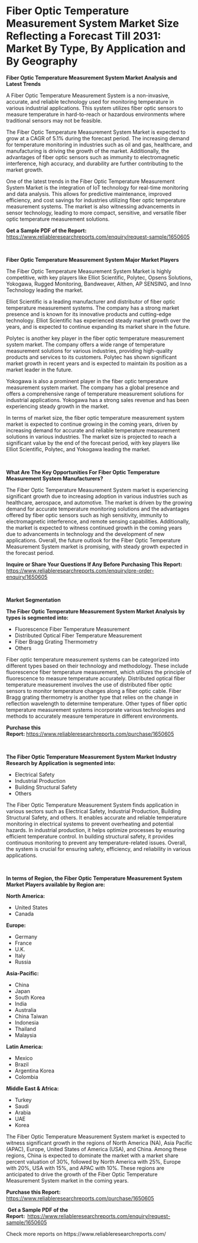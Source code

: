 <p><h1>Fiber Optic Temperature Measurement System Market Size Reflecting a Forecast Till 2031: Market By Type, By Application and By Geography</h1></p><p><strong>Fiber Optic Temperature Measurement System Market Analysis and Latest Trends</strong></p>
<p><p>A Fiber Optic Temperature Measurement System is a non-invasive, accurate, and reliable technology used for monitoring temperature in various industrial applications. This system utilizes fiber optic sensors to measure temperature in hard-to-reach or hazardous environments where traditional sensors may not be feasible.</p><p>The Fiber Optic Temperature Measurement System Market is expected to grow at a CAGR of 5.1% during the forecast period. The increasing demand for temperature monitoring in industries such as oil and gas, healthcare, and manufacturing is driving the growth of the market. Additionally, the advantages of fiber optic sensors such as immunity to electromagnetic interference, high accuracy, and durability are further contributing to the market growth.</p><p>One of the latest trends in the Fiber Optic Temperature Measurement System Market is the integration of IoT technology for real-time monitoring and data analysis. This allows for predictive maintenance, improved efficiency, and cost savings for industries utilizing fiber optic temperature measurement systems. The market is also witnessing advancements in sensor technology, leading to more compact, sensitive, and versatile fiber optic temperature measurement solutions.</p></p>
<p><strong>Get a Sample PDF of the Report:&nbsp;</strong> <a href="https://www.reliableresearchreports.com/enquiry/request-sample/1650605">https://www.reliableresearchreports.com/enquiry/request-sample/1650605</a></p>
<p>&nbsp;</p>
<p><strong>Fiber Optic Temperature Measurement System Major Market Players</strong></p>
<p><p>The Fiber Optic Temperature Measurement System Market is highly competitive, with key players like Elliot Scientific, Polytec, Opsens Solutions, Yokogawa, Rugged Monitoring, Bandweaver, Althen, AP SENSING, and Inno Technology leading the market. </p><p>Elliot Scientific is a leading manufacturer and distributor of fiber optic temperature measurement systems. The company has a strong market presence and is known for its innovative products and cutting-edge technology. Elliot Scientific has experienced steady market growth over the years, and is expected to continue expanding its market share in the future.</p><p>Polytec is another key player in the fiber optic temperature measurement system market. The company offers a wide range of temperature measurement solutions for various industries, providing high-quality products and services to its customers. Polytec has shown significant market growth in recent years and is expected to maintain its position as a market leader in the future.</p><p>Yokogawa is also a prominent player in the fiber optic temperature measurement system market. The company has a global presence and offers a comprehensive range of temperature measurement solutions for industrial applications. Yokogawa has a strong sales revenue and has been experiencing steady growth in the market.</p><p>In terms of market size, the fiber optic temperature measurement system market is expected to continue growing in the coming years, driven by increasing demand for accurate and reliable temperature measurement solutions in various industries. The market size is projected to reach a significant value by the end of the forecast period, with key players like Elliot Scientific, Polytec, and Yokogawa leading the market.</p></p>
<p>&nbsp;</p>
<p><strong>What Are The Key Opportunities For Fiber Optic Temperature Measurement System Manufacturers?</strong></p>
<p><p>The Fiber Optic Temperature Measurement System market is experiencing significant growth due to increasing adoption in various industries such as healthcare, aerospace, and automotive. The market is driven by the growing demand for accurate temperature monitoring solutions and the advantages offered by fiber optic sensors such as high sensitivity, immunity to electromagnetic interference, and remote sensing capabilities. Additionally, the market is expected to witness continued growth in the coming years due to advancements in technology and the development of new applications. Overall, the future outlook for the Fiber Optic Temperature Measurement System market is promising, with steady growth expected in the forecast period.</p></p>
<p><strong>Inquire or Share Your Questions If Any Before Purchasing This Report:</strong> <a href="https://www.reliableresearchreports.com/enquiry/pre-order-enquiry/1650605">https://www.reliableresearchreports.com/enquiry/pre-order-enquiry/1650605</a></p>
<p>&nbsp;</p>
<p><strong>Market Segmentation</strong></p>
<p><strong>The Fiber Optic Temperature Measurement System Market Analysis by types is segmented into:</strong></p>
<p><ul><li>Fluorescence Fiber Temperature Measurement</li><li>Distributed Optical Fiber Temperature Measurement</li><li>Fiber Bragg Grating Thermometry</li><li>Others</li></ul></p>
<p><p>Fiber optic temperature measurement systems can be categorized into different types based on their technology and methodology. These include fluorescence fiber temperature measurement, which utilizes the principle of fluorescence to measure temperature accurately. Distributed optical fiber temperature measurement involves the use of distributed fiber optic sensors to monitor temperature changes along a fiber optic cable. Fiber Bragg grating thermometry is another type that relies on the change in reflection wavelength to determine temperature. Other types of fiber optic temperature measurement systems incorporate various technologies and methods to accurately measure temperature in different environments.</p></p>
<p><strong>Purchase this Report:&nbsp;</strong><a href="https://www.reliableresearchreports.com/purchase/1650605">https://www.reliableresearchreports.com/purchase/1650605</a></p>
<p>&nbsp;</p>
<p><strong>The Fiber Optic Temperature Measurement System Market Industry Research by Application is segmented into:</strong></p>
<p><ul><li>Electrical Safety</li><li>Industrial Production</li><li>Building Structural Safety</li><li>Others</li></ul></p>
<p><p>The Fiber Optic Temperature Measurement System finds application in various sectors such as Electrical Safety, Industrial Production, Building Structural Safety, and others. It enables accurate and reliable temperature monitoring in electrical systems to prevent overheating and potential hazards. In industrial production, it helps optimize processes by ensuring efficient temperature control. In building structural safety, it provides continuous monitoring to prevent any temperature-related issues. Overall, the system is crucial for ensuring safety, efficiency, and reliability in various applications.</p></p>
<p>&nbsp;</p>
<p><strong>In terms of Region, the Fiber Optic Temperature Measurement System Market Players available by Region are:</strong></p>
<p>
    <p> <strong> North America: </strong>
        <ul>
            <li>United States</li>
            <li>Canada</li>
        </ul>
        </p> 
    <p> <strong> Europe: </strong>
        <ul>
            <li>Germany</li>
            <li>France</li>
            <li>U.K.</li>
            <li>Italy</li>
            <li>Russia</li>
        </ul>
        </p> 
    <p> <strong> Asia-Pacific: </strong>
        <ul>
            <li>China</li>
            <li>Japan</li>
            <li>South Korea</li>
            <li>India</li>
            <li>Australia</li>
            <li>China Taiwan</li>
            <li>Indonesia</li>
            <li>Thailand</li>
            <li>Malaysia</li>
        </ul>
        </p> 
    <p> <strong> Latin America: </strong>
        <ul>
            <li>Mexico</li>
            <li>Brazil</li>
            <li>Argentina Korea</li>
            <li>Colombia</li>
        </ul>
        </p> 
    <p> <strong> Middle East & Africa: </strong>
        <ul>
            <li>Turkey</li>
            <li>Saudi</li>
            <li>Arabia</li>
            <li>UAE</li>
            <li>Korea</li>
        </ul>
    </p>
    </p>
<p><p>The Fiber Optic Temperature Measurement System market is expected to witness significant growth in the regions of North America (NA), Asia Pacific (APAC), Europe, United States of America (USA), and China. Among these regions, China is expected to dominate the market with a market share percent valuation of 30%, followed by North America with 25%, Europe with 20%, USA with 15%, and APAC with 10%. These regions are anticipated to drive the growth of the Fiber Optic Temperature Measurement System market in the coming years.</p></p>
<p><strong>Purchase this Report: </strong><a href="https://www.reliableresearchreports.com/purchase/1650605">https://www.reliableresearchreports.com/purchase/1650605</a></p>
<p>&nbsp;<strong>Get a Sample PDF of the Report:&nbsp;&nbsp;</strong><a href="https://www.reliableresearchreports.com/enquiry/request-sample/1650605">https://www.reliableresearchreports.com/enquiry/request-sample/1650605</a></p>
<p><strong></strong></p>
<p>Check more reports on https://www.reliableresearchreports.com/</p>